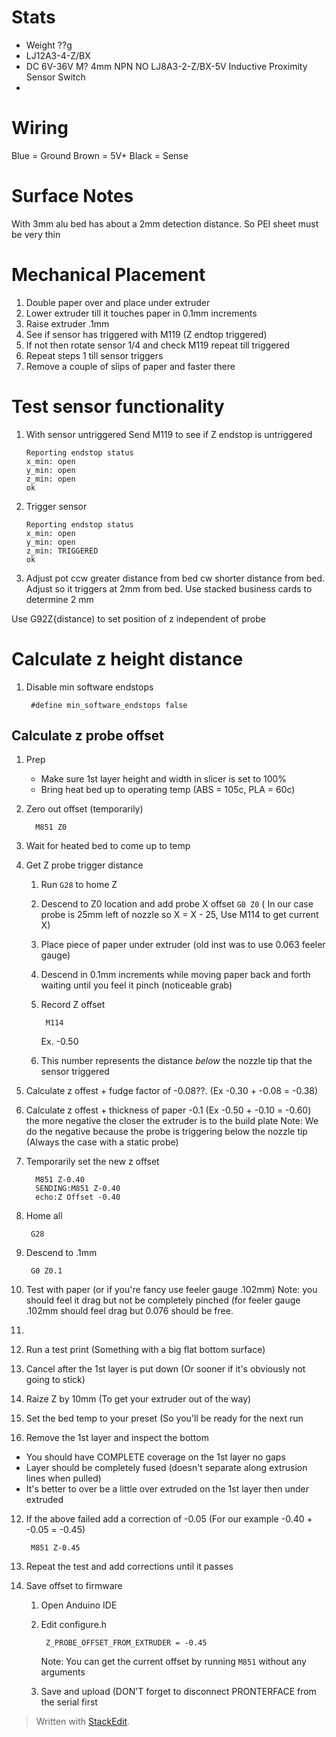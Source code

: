 
# Stats
* Weight ??g
* LJ12A3-4-Z/BX
* DC 6V-36V M? 4mm NPN NO LJ8A3-2-Z/BX-5V Inductive Proximity Sensor Switch
* 
# Wiring
Blue = Ground
Brown = 5V+
Black = Sense

# Surface Notes

With 3mm alu bed has about a 2mm detection distance.  So PEI sheet must be very thin

# Mechanical Placement
1. Double paper over and place under extruder
2. Lower extruder till it touches paper in 0.1mm increments
3. Raise extruder .1mm
4. See if sensor has triggered with M119 (Z endtop triggered)
5. If not then rotate sensor 1/4 and check M119 repeat till triggered
6. Repeat steps 1 till sensor triggers
7. Remove a couple of slips of paper and faster there

# Test sensor functionality
1. With sensor untriggered
    Send M119 to see if Z endstop is untriggered
    ```
    Reporting endstop status
    x_min: open
    y_min: open
    z_min: open
    ok
    ```

2. Trigger sensor
    ```
    Reporting endstop status
    x_min: open
    y_min: open
    z_min: TRIGGERED
    ok
    ```

3. Adjust pot ccw greater distance from bed cw shorter distance from bed.
Adjust so it triggers at 2mm from bed.  Use stacked business cards to determine 2 mm

Use G92Z{distance) to set position of z independent of probe

# Calculate z height distance
1. Disable min software endstops

        #define min_software_endstops false

## Calculate z probe offset
1. Prep
	 * Make sure 1st layer height and width in slicer is set to 100%
	 * Bring heat bed up to operating temp (ABS = 105c, PLA = 60c)

2. Zero out offset (temporarily)

         M851 Z0 

3. Wait for heated bed to come up to temp
4. Get Z probe trigger distance
    1. Run `G28` to home Z
    2. Descend to Z0 location and add probe X offset `G0 Z0` ( In our case probe is 25mm left of nozzle so X = X - 25, Use M114 to get current X)
    3. Place piece of paper under extruder (old inst was to use 0.063 feeler gauge)
    4. Descend in 0.1mm increments while moving paper back and forth waiting until you feel it pinch (noticeable grab)
    5. Record Z offset
            
            M114
         Ex. -0.50
    6.  This number represents the distance *below* the nozzle tip that the sensor triggered
5. Calculate z offest + fudge factor of -0.08??.  (Ex -0.30 + -0.08 = -0.38)
6. Calculate z offest + thickness of paper -0.1  (Ex -0.50 + -0.10 = -0.60)
    the more negative the closer the extruder is to the build plate 
    Note: We do the negative because the probe is triggering below the nozzle tip (Always the case with a static probe)
7. Temporarily set the new z offset

         M851 Z-0.40
         SENDING:M851 Z-0.40
         echo:Z Offset -0.40

8. Home all

        G28
9. Descend to .1mm

        G0 Z0.1

10. Test with paper (or if you're fancy use feeler gauge .102mm)
     Note: you should feel it drag but not be completely pinched (for feeler gauge .102mm should feel drag but 0.076 should be free.
     
      
12. 
13. Run a test print (Something with a big flat bottom surface)
14. Cancel after the 1st layer is put down (Or sooner if it's obviously not going to stick)
15. Raize Z by 10mm (To get your extruder out of the way)
16. Set the bed temp to your preset (So you'll be ready for the next run
17. Remove the 1st layer and inspect the bottom 
   * You should have COMPLETE coverage on the 1st layer no gaps
   * Layer should be completely fused (doesn't separate along extrusion lines when pulled)
   * It's better to over be a little over extruded on the 1st layer then under extruded
 12. If the above failed add a correction of -0.05 (For our example -0.40 + -0.05 = -0.45)
 
          M851 Z-0.45
18. Repeat the test and add corrections until it passes
19. Save offset to firmware
    1. Open Anduino IDE
    2. Edit configure.h
 
            Z_PROBE_OFFSET_FROM_EXTRUDER = -0.45
        Note: You can get the current offset by running `M851` without any arguments 
    3.  Save and upload (DON'T forget to disconnect PRONTERFACE from the serial first

> Written with [StackEdit](https://stackedit.io/).
<!--stackedit_data:
eyJoaXN0b3J5IjpbLTYzMDY0NjY1XX0=
-->
